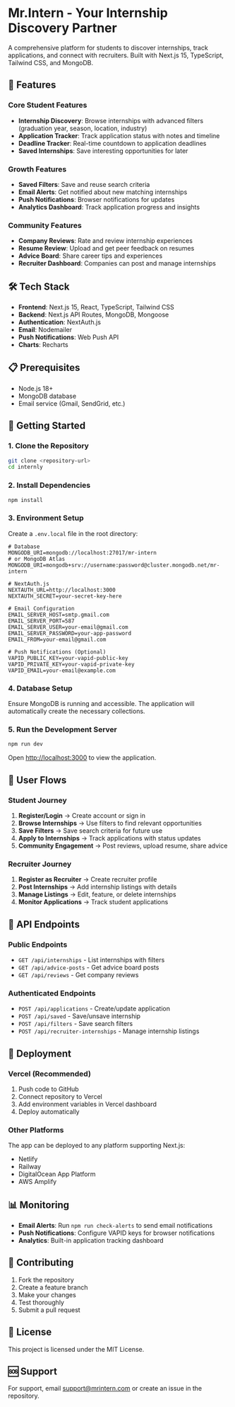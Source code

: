 # Mr.Intern - Your Internship Discovery Partner

A comprehensive platform for students to discover internships, track applications, and connect with recruiters. Built with Next.js 15, TypeScript, Tailwind CSS, and MongoDB.

## 🚀 Features

### Core Student Features
- **Internship Discovery**: Browse internships with advanced filters (graduation year, season, location, industry)
- **Application Tracker**: Track application status with notes and timeline
- **Deadline Tracker**: Real-time countdown to application deadlines
- **Saved Internships**: Save interesting opportunities for later

### Growth Features
- **Saved Filters**: Save and reuse search criteria
- **Email Alerts**: Get notified about new matching internships
- **Push Notifications**: Browser notifications for updates
- **Analytics Dashboard**: Track application progress and insights

### Community Features
- **Company Reviews**: Rate and review internship experiences
- **Resume Review**: Upload and get peer feedback on resumes
- **Advice Board**: Share career tips and experiences
- **Recruiter Dashboard**: Companies can post and manage internships

## 🛠️ Tech Stack

- **Frontend**: Next.js 15, React, TypeScript, Tailwind CSS
- **Backend**: Next.js API Routes, MongoDB, Mongoose
- **Authentication**: NextAuth.js
- **Email**: Nodemailer
- **Push Notifications**: Web Push API
- **Charts**: Recharts

## 📋 Prerequisites

- Node.js 18+ 
- MongoDB database
- Email service (Gmail, SendGrid, etc.)

## 🚀 Getting Started

### 1. Clone the Repository

```bash
git clone <repository-url>
cd internly
```

### 2. Install Dependencies

```bash
npm install
```

### 3. Environment Setup

Create a `.env.local` file in the root directory:

```env
# Database
MONGODB_URI=mongodb://localhost:27017/mr-intern
# or MongoDB Atlas
MONGODB_URI=mongodb+srv://username:password@cluster.mongodb.net/mr-intern

# NextAuth.js
NEXTAUTH_URL=http://localhost:3000
NEXTAUTH_SECRET=your-secret-key-here

# Email Configuration
EMAIL_SERVER_HOST=smtp.gmail.com
EMAIL_SERVER_PORT=587
EMAIL_SERVER_USER=your-email@gmail.com
EMAIL_SERVER_PASSWORD=your-app-password
EMAIL_FROM=your-email@gmail.com

# Push Notifications (Optional)
VAPID_PUBLIC_KEY=your-vapid-public-key
VAPID_PRIVATE_KEY=your-vapid-private-key
VAPID_EMAIL=your-email@example.com
```

### 4. Database Setup

Ensure MongoDB is running and accessible. The application will automatically create the necessary collections.

### 5. Run the Development Server

```bash
npm run dev
```

Open [http://localhost:3000](http://localhost:3000) to view the application.

## 📱 User Flows

### Student Journey
1. **Register/Login** → Create account or sign in
2. **Browse Internships** → Use filters to find relevant opportunities
3. **Save Filters** → Save search criteria for future use
4. **Apply to Internships** → Track applications with status updates
5. **Community Engagement** → Post reviews, upload resume, share advice

### Recruiter Journey
1. **Register as Recruiter** → Create recruiter profile
2. **Post Internships** → Add internship listings with details
3. **Manage Listings** → Edit, feature, or delete internships
4. **Monitor Applications** → Track student applications

## 🔧 API Endpoints

### Public Endpoints
- `GET /api/internships` - List internships with filters
- `GET /api/advice-posts` - Get advice board posts
- `GET /api/reviews` - Get company reviews

### Authenticated Endpoints
- `POST /api/applications` - Create/update application
- `POST /api/saved` - Save/unsave internship
- `POST /api/filters` - Save search filters
- `POST /api/recruiter-internships` - Manage internship listings

## 🚀 Deployment

### Vercel (Recommended)

1. Push code to GitHub
2. Connect repository to Vercel
3. Add environment variables in Vercel dashboard
4. Deploy automatically

### Other Platforms

The app can be deployed to any platform supporting Next.js:
- Netlify
- Railway
- DigitalOcean App Platform
- AWS Amplify

## 📊 Monitoring

- **Email Alerts**: Run `npm run check-alerts` to send email notifications
- **Push Notifications**: Configure VAPID keys for browser notifications
- **Analytics**: Built-in application tracking dashboard

## 🤝 Contributing

1. Fork the repository
2. Create a feature branch
3. Make your changes
4. Test thoroughly
5. Submit a pull request

## 📄 License

This project is licensed under the MIT License.

## 🆘 Support

For support, email support@mrintern.com or create an issue in the repository.
